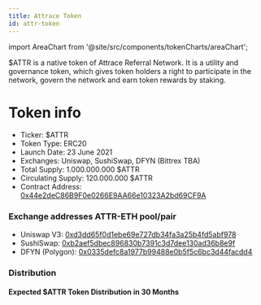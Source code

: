 ```yaml
---
title: Attrace Token
id: attr-token
---
```


import AreaChart from '@site/src/components/tokenCharts/areaChart';

$ATTR is a native token of Attrace Referral Network. It is a utility and governance token, which gives token holders a right to participate in the network, govern the network and earn token rewards by staking.

# Token info
* Ticker: $ATTR
* Token Type: ERC20
* Launch Date: 23 June 2021
* Exchanges: Uniswap, SushiSwap, DFYN (Bittrex TBA)
* Total Supply: 1.000.000.000 $ATTR
* Circulating Supply: 120.000.000 $ATTR
* Contract Address: [0x44e2deC86B9F0e0266E9AA66e10323A2bd69CF9A](https://etherscan.io/token/0x44e2dec86b9f0e0266e9aa66e10323a2bd69cf9a)

### Exchange addresses ATTR-ETH pool/pair
* Uniswap V3: [0xd3dd65f0d1ebe69e727db34fa3a25b4fd5abf978](https://app.uniswap.org/#/swap?inputCurrency=ETH&outputCurrency=0x44e2dec86b9f0e0266e9aa66e10323a2bd69cf9a)
* SushiSwap: [0xb2aef5dbec896830b7391c3d7dee130ad36b8e9f](https://app.sushi.com/swap?inputCurrency=ETH&outputCurrency=0x44e2dec86b9f0e0266e9aa66e10323a2bd69cf9a)
* DFYN (Polygon): [0x0335defc8a1977b99488e0b5f5c6bc3d44facdd4](https://info.dfyn.network/token/0x0335defc8a1977b99488e0b5f5c6bc3d44facdd4)


### Distribution
#### Expected $ATTR Token Distribution in 30 Months
<AreaChart/>












